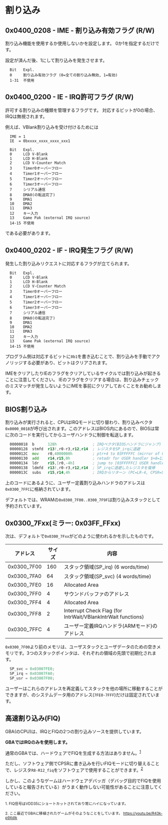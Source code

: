 # 割り込み

## 0x0400_0208 - IME - 割り込み有効フラグ (R/W)

割り込み機能を使用するか使用しないかを設定します。 0か1を指定するだけです。

設定が済んだ後、1にして割り込みを発生させます。

```
  Bit   Expl.
  0     割り込み有効フラグ (0=全ての割り込み無効, 1=有効)
  1-31  不使用
```

## 0x0400_0200 - IE - IRQ許可フラグ (R/W)

許可する割り込みの種類を管理するフラグです。 対応するビットが0の場合、IRQは無視されます。

例えば、VBlank割り込みを受け付けるためには

```
  IME = 1
  IE  = 0bxxxx_xxxx_xxxx_xxx1
```

```
  Bit   Expl.
  0     LCD V-Blank                    
  1     LCD H-Blank
  2     LCD V-Counter Match
  3     Timer0オーバーフロー
  4     Timer1オーバーフロー
  5     Timer2オーバーフロー
  6     Timer3オーバーフロー
  7     シリアル通信
  8     DMA0(の転送完了)
  9     DMA1
  10    DMA2
  11    DMA3
  12    キー入力
  13    Game Pak (external IRQ source)
  14-15 不使用
```

である必要があります。

## 0x0400_0202 - IF - IRQ発生フラグ (R/W)

発生した割り込みリクエストに対応するフラグが立てられます。

```
  Bit   Expl.
  0     LCD V-Blank                    
  1     LCD H-Blank
  2     LCD V-Counter Match
  3     Timer0オーバーフロー
  4     Timer1オーバーフロー
  5     Timer2オーバーフロー
  6     Timer3オーバーフロー
  7     シリアル通信
  8     DMA0(の転送完了)
  9     DMA1
  10    DMA2
  11    DMA3
  12    キー入力
  13    Game Pak (external IRQ source)
  14-15 不使用
```

プログラム側は対応するビットに`0b1`を書き込むことで、割り込みを手動でアクノリッジする必要があり、ビットはクリアされます。

IMEをクリアしたりIEのフラグをクリアしているサイクルでは割り込みが起きることに注意してください。
IEのフラグをクリアする場合は、割り込みチェックのミスマッチが発生しないようにIMEを事前にクリアしておくことをお勧めします。

## BIOS割り込み

割り込みが実行されると、CPUはIRQモードに切り替わり、割り込みベクタ`0x0000_0018`が呼び出されます。このアドレスはBIOS内にあるので、BIOSは常に次のコードを実行してからユーザハンドラに制御を転送します。

```asm
  00000018  b      128h                ; IRQベクタ(BIOSハンドラにジャンプ)
  00000128  stmfd  r13!,r0-r3,r12,r14  ; レジスタをSP_irqに退避
  0000012C  mov    r0,4000000h         ; ptr+4 to 03FFFFFC (mirror of 03007FFC)
  00000130  add    r14,r15,0h          ; retadr for USER handler $+8=138h
  00000134  ldr    r15,[r0,-4h]        ; jump to [03FFFFFC] USER handler
  00000138  ldmfd  r13!,r0-r3,r12,r14  ; SP_irqに退避したレジスタを復帰
  0000013C  subs   r15,r14,4h          ; IRQからリターン (PC=LR-4, CPSR=SPSR)
```

上のコードにあるように、ユーザー定義割り込みハンドラのアドレスは`0x0300_7FFC`に格納されています。

デフォルトでは、WRAMの`0x0300_7F00..0300_7F9F`は割り込みスタックとして予約されています。

## 0x0300_7Fxx(ミラー: 0x03FF_FFxx)

次は、デフォルトで`0x0300_7Fxx`がどのように使われるかを示したものです。

アドレス | サイズ | 内容
---- | ---- | ---- 
0x0300_7F00 | 160 | スタック領域(SP_irq) (6 words/time)
0x0300_7FA0 | 64  | スタック領域(SP_svc) (4 words/time)
0x0300_7FE0 | 16  | Allocated Area
0x0300_7FF0 | 4   | サウンドバッファのアドレス
0x0300_7FF4 | 4   | Allocated Area
0x0300_7FF8 | 2   | Interrupt Check Flag (for IntrWait/VBlankIntrWait functions)
0x0300_7FFC | 4   | ユーザー定義IRQハンドラ(ARMモード)のアドレス

`0x0300_7F00`より前のメモリは、ユーザスタックとユーザデータのための空きメモリです。3つのスタックポインタは、それぞれの領域の先頭で初期化されます。

```cpp
  SP_svc = 0x03007FE0;
  SP_irq = 0x03007FA0;
  SP_usr = 0x03007F00;
```

ユーザーはこれらのアドレスを再定義してスタックを他の場所に移動することができますが、のシステムデータ用のアドレス(`7FE0-7FFF`)だけは固定されています。

## 高速割り込み(FIQ)

GBA(のCPU)は、IRQとFIQの2つの割り込みソースを提供しています。

**GBAではIRQのみを使用します。** 

通常のGBAでは、ハードウェアでFIQを生成する方法はありません。<sup>[1](#fiq)</sup>

ただし、ソフトウェア側でCPSRに書き込みを行いFIQモードに切り替えることで、レジスタ`R8-R12_fiq`をソフトウェアで使用することができます。<sup>[2](#doom)</sup>

しかし、このようなゲームはハードウェアデバッガ（デバッグ目的でFIQを使用していると報告されている）がうまく動作しない可能性があることに注意してください。

<sup id="fiq">1. FIQ信号はVDD35にショートカットされており常にハイになっています。</sup>

<sup id="doom">2. ここ最近でGBAに移植されたゲームがそのようなことをしています。 https://youtu.be/R43k-p9XdIk</sup>
